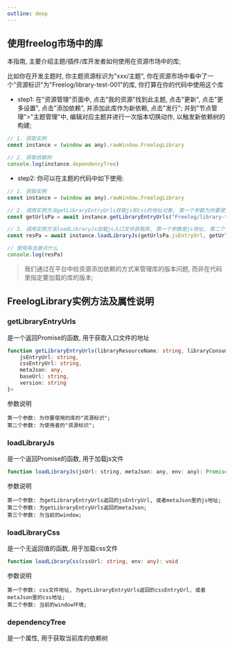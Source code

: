 ```yaml
---
outline: deep
---
```

## 使用freelog市场中的库

本指南, 主要介绍主题/插件/库开发者如何使用在资源市场中的库;

比如你在开发主题时, 你主题资源标识为"xxx/主题", 你在资源市场中看中了一个"资源标识"为"Freelog/library-test-001"的库, 你打算在你的代码中使用这个库

* step1: 在"资源管理"页面中, 点击"我的资源"找到此主题, 点击"更新", 点击"更多设置", 点击"添加依赖", 并添加此库作为新依赖, 点击"发行"; 并到"节点管理">"主题管理"中, 编辑对应主题并进行一次版本切换动作, 以触发新依赖树的构建;

```js
// 1. 获取实例
const instance = (window as any).rawWindow.FreelogLibrary

// 2. 获取依赖树
console.log(instance.dependencyTree)
```


* step2: 你可以在主题的代码中如下使用:

```js
// 1. 获取实例
const instance = (window as any).rawWindow.FreelogLibrary

// 2. 调用实例方法getLibraryEntryUrls获取js和css的地址对象, 第一个参数为你要使用的库的"资源标识", 第二个参数为使用者的"资源标识"
const getUrlsPa = await instance.getLibraryEntryUrls("Freelog/library-test-001", "xxx/主题")

// 3. 调用实例方法loadLibraryJs加载js入口文件获取库, 第一个参数是js地址, 第二个参数是meta.json数据, 第三个是当前的window
const resPa = await instance.loadLibraryJs(getUrlsPa.jsEntryUrl, getUrlsPa.metaJson, window)

// 使用库去做点什么
console.log(resPa)
```

> 我们通过在平台中给资源添加依赖的方式来管理库的版本问题, 而非在代码里指定要加载的库的版本;

## FreelogLibrary实例方法及属性说明

### getLibraryEntryUrls

是一个返回Promise的函数, 用于获取入口文件的地址

```typescript
function getLibraryEntryUrls(libraryResourceName: string, libraryConsumerResourceName: string): Promise<{
    jsEntryUrl: string,
    cssEntryUrl: string,
    metaJson: any,
    baseUrl: string,
    version: string
}>
```

参数说明

```plaintext
第一个参数: 为你要使用的库的"资源标识";
第二个参数: 为使用者的"资源标识";
```

### loadLibraryJs

是一个返回Promise的函数, 用于加载js文件

```js
function loadLibraryJs(jsUrl: string, metaJson: any, env: any): Promise<any>
```

参数说明

```plaintext
第一个参数: 为getLibraryEntryUrls返回的jsEntryUrl, 或者metaJson里的js地址;
第二个参数: 为getLibraryEntryUrls返回的metaJson;
第三个参数: 为当前的window;
```

### loadLibraryCss

是一个无返回值的函数, 用于加载css文件

```typescript
function loadLibraryCss(cssUrl: string, env: any): void
```

参数说明

```plaintext
第一个参数: css文件地址, 为getLibraryEntryUrls返回的cssEntryUrl, 或者metaJson里的css地址;
第二个参数: 当前的window环境;
```

### dependencyTree

是一个属性, 用于获取当前库的依赖树
